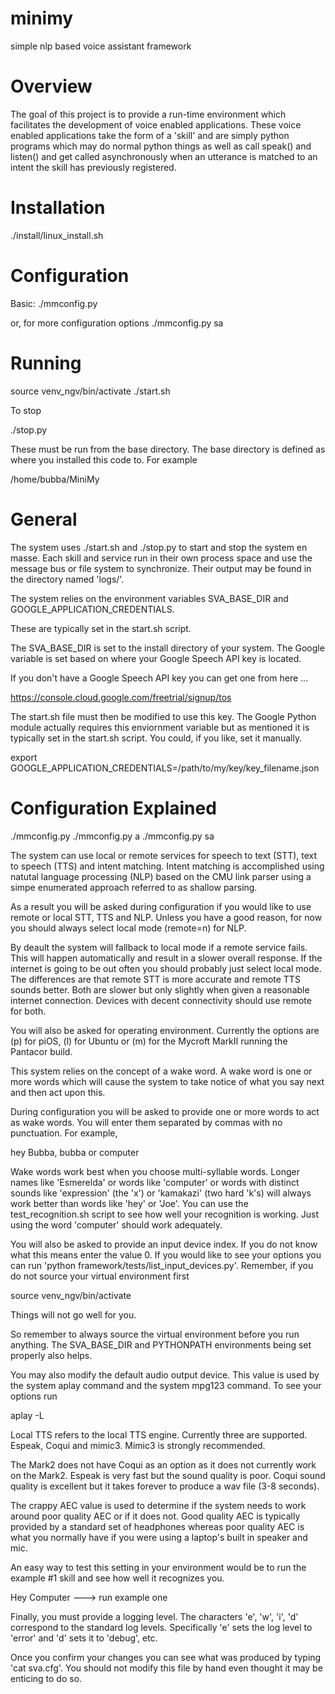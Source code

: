 # minimy
simple nlp based voice assistant framework

<h1>Overview</h1>
The goal of this project is to provide a run-time 
environment which facilitates the development of 
voice enabled applications. These voice enabled
applications take the form of a 'skill' and are
simply python programs which may do normal python
things as well as call speak() and listen() and
get called asynchronously when an utterance is
matched to an intent the skill has previously
registered. 

<h1>Installation</h1>
./install/linux_install.sh

<h1>Configuration</h1>
Basic:
  ./mmconfig.py

or, for more configuration options
  ./mmconfig.py sa


<h1>Running</h1>
source venv_ngv/bin/activate
./start.sh

To stop

./stop.py

These must be run from the base directory.
The base directory is defined as where you
installed this code to. For example

/home/bubba/MiniMy

<h1>General</h1>
The system uses ./start.sh and ./stop.py to
start and stop the system en masse. Each
skill and service run in their own process 
space and use the message bus or file system
to synchronize. Their output may be found in
the directory named 'logs/'. 

The system relies on the environment variables
SVA_BASE_DIR and GOOGLE_APPLICATION_CREDENTIALS.

These are typically set in the start.sh script.

The SVA_BASE_DIR is set to the install directory
of your system. The Google variable is set
based on where your Google Speech API key is
located. 

If you don't have a Google Speech API key you 
can get one from here ...

https://console.cloud.google.com/freetrial/signup/tos

The start.sh file must then be modified to use this
key. The Google Python module actually requires this
enviornment variable but as mentioned it is typically 
set in the start.sh script. You could, if you like,
set it manually.

export GOOGLE_APPLICATION_CREDENTIALS=/path/to/my/key/key_filename.json


<h1>Configuration Explained</h1>

./mmconfig.py
./mmconfig.py a
./mmconfig.py sa

The system can use local or remote services
for speech to text (STT), text to speech (TTS)
and intent matching. Intent matching is accomplished
using natutal language processing (NLP) based on
the CMU link parser using a simpe enumerated 
approach referred to as shallow parsing.

As a result you will be asked during configuration 
if you would like to use remote or local STT, TTS
and NLP. Unless you have a good reason, for now
you should always select local mode (remote=n)
for NLP.

By deault the system will fallback to local mode
if a remote service fails. This will happen
automatically and result in a slower overall
response. If the internet is going to be out
often you should probably just select local mode.
The differences are that remote STT is more accurate
and remote TTS sounds better. Both are slower but
only slightly when given a reasonable internet
connection. Devices with decent connectivity should
use remote for both.

You will also be asked for operating environment. 
Currently the options are (p) for piOS, (l) for 
Ubuntu or (m) for the Mycroft MarkII running the
Pantacor build.

This system relies on the concept of a wake word. 
A wake word is one or more words which will cause 
the system to take notice of what you say next and 
then act upon this.

During configuration you will be asked to provide 
one or more words to act as wake words. You will
enter them separated by commas with no punctuation.
For example, 

hey Bubba, bubba
or
computer

Wake words work best when you choose multi-syllable
words. Longer names like 'Esmerelda' or  words like
'computer' or words with distinct sounds like 
'expression' (the 'x') or 'kamakazi' (two hard
'k's) will always work better than words like 'hey'
or 'Joe'. You can use the test_recognition.sh 
script to see how well your recognition is working.
Just using the word 'computer' should work adequately.

You will also be asked to provide an input device
index. If you do not know what this means enter the
value 0. If you would like to see your options you
can run 'python framework/tests/list_input_devices.py'.
Remember, if you do not source your virtual environment
first 

source venv_ngv/bin/activate

Things will not go well for you. 

So remember to always source the virtual environment
before you run anything. The SVA_BASE_DIR and 
PYTHONPATH environments being set properly also
helps.

You may also modify the default audio output device.
This value is used by the system aplay command 
and the system mpg123 command. To see your options 
run 

aplay -L

Local TTS refers to the local TTS engine. 
Currently three are supported. Espeak, Coqui
and mimic3. Mimic3 is strongly recommended.

The Mark2 does not have Coqui as an option as it
does not currently work on the Mark2. Espeak is
very fast but the sound quality is poor. Coqui
sound quality is excellent but it takes forever
to produce a wav file (3-8 seconds). 

The crappy AEC value is used to determine if the 
system needs to work around poor quality AEC or
if it does not. Good quality AEC is typically 
provided by a standard set of headphones whereas
poor quality AEC is what you normally have if you
were using a laptop's built in speaker and mic.

An easy way to test this setting in your environment
would be to run the example #1 skill and see how 
well it recognizes you.

Hey Computer ---> run example one

Finally, you must provide a logging level. The
characters 'e', 'w', 'i', 'd' correspond to the 
standard log levels. Specifically 'e' sets the log 
level to 'error' and 'd' sets it to 'debug', etc.

Once you confirm your changes you can see what was 
produced by typing 'cat sva.cfg'. You should not
modify this file by hand even thought it may be
enticing to do so.


